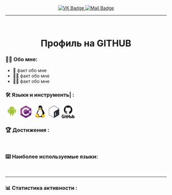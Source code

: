 <div id = "badges" align = "center">
  <a href = "https://vk.com/kikaevfedor">
    <img src = "https://img.shields.io/badge/VK-blue?style=for-the-badge&logo=VK&logoColor=white" alt="VK Badge"/>
  </a>
  
  <a href = "https://mail.google.com/mail/u/0/#inbox">
    <img src = "https://img.shields.io/badge/EMAIL-red?style=for-the-badge&logo=Gmail&logoColor=white" alt="Mail Badge"/>
  </a>
</div>

---

<div id="view prof" align="center">
  <img src="https://komarev.com/ghpvc/?username=zwmpt&style=flat-square&color=blue" alt=""/>
</div>

<div id="hey there" align="center">
  <h1> Профиль на GITHUB </h1>
</div>

### :man_technologist: Обо мне: 

- :brain: факт обо мне
- :man_pilot: факт обо мне
- :biking_man: факт обо мне

### :hammer_and_wrench: Языки и инструменть| :

<div>
<img src = "https://github.com/devicons/devicon/blob/master/icons/android/android-original-wordmark.svg" width="40" height="40"/>
<img src = "https://github.com/devicons/devicon/blob/master/icons/csharp/csharp-original.svg" width="40" height="40"/>
<img src = "https://github.com/devicons/devicon/blob/master/icons/linux/linux-original.svg" width="40" height="40"/>
<img src = "https://github.com/devicons/devicon/blob/master/icons/bash/bash-original.svg" width="40" height="40"/>
<img src = "https://github.com/devicons/devicon/blob/master/icons/github/github-original-wordmark.svg " width="40" height="40"/
</div>

### :trophy: Достижения :

<div>
  <img src="https://github-profile-trophy.vercel.app/?username=zwmpt" alt=""/>
</div>

### :keyboard: Наиболее используемые языки: 

<div>
  <img src="https://github-readme-stats.vercel.app/api/top-langs/?username=zwmpt" alt=""/>
</div>

---

### :bar_chart: Статистика активности :
<div>
  <img src="https://github-readme-activity-graph.vercel.app/graph?username=zwmpt&theme=github-compact" alt=""/>
</div>
